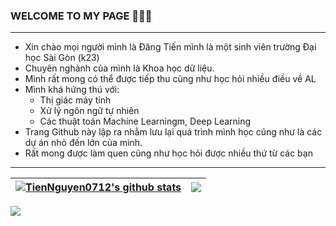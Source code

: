 
### WELCOME TO MY PAGE 👋👋👋
--------
- Xin chào mọi người mình là Đăng Tiến mình là một sinh viên trường Đại học Sài Gòn (k23)
- Chuyên nghành của mình là Khoa học dữ liệu.
- Mình rất mong có thể được tiếp thu cũng như học hỏi nhiều điều về AL
- Mình khá hứng thú với:
  * Thị giác máy tính
  *  Xử lý ngôn ngữ tự nhiên
  *  Các thuật toán Machine Learningm, Deep Learning
- Trang Github này lập ra nhằm lưu lại quá trình mình học cũng như là các dự án nhỏ đến lớn của mình.
- Rất mong được làm quen cũng như học hỏi được nhiều thứ từ các bạn<br>
------
| <a href="https://github.com/TienNguyen0712/github-readme-stats"><img align="center" src="https://github-readme-stats.vercel.app/api?username=TienNguyen0712&show_icons=true&include_all_commits=true&theme=buefy&hide_border=true" alt="TienNguyen0712's github stats" /></a> | <a href="https://github.com/TienNguyen0712/github-readme-stats"><img align="center" src="https://github-readme-stats.vercel.app/api/top-langs/?username=TienNguyen0712&layout=compact&theme=buefy&hide_border=true" /></a> |
| ------------- | ------------- |
![](https://komarev.com/ghpvc/?username=TienNguyen0712&color=green)
